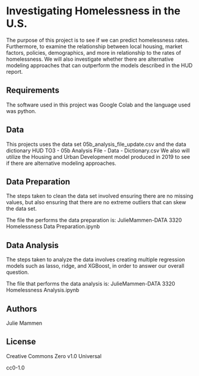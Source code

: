 # Investigating Homelessness in the U.S.

The purpose of this project is to see if we can predict homelessness rates. Furthermore, to examine the relationship between local housing, market factors, policies, demographics, and more in relationship to the rates of homelessness. We will also investigate whether there are alternative modeling approaches that can outperform the models described in the HUD report.  

## Requirements
The software used in this project was Google Colab and the language used was python.

## Data
This projects uses the data set 
  05b_analysis_file_update.csv
  and the data dictionary 
  HUD TO3 - 05b Analysis File - Data - Dictionary.csv
 We also will utilize the Housing and Urban Development model produced in 2019 to see if there are alternative modeling approaches.

## Data Preparation

The steps taken to clean the data set involved ensuring there are no missing values, but also ensuring that there are no extreme outliers that can skew the data set.

The file the performs the data preparation is:
  JulieMammen-DATA 3320 Homelessness Data Preparation.ipynb

## Data Analysis
The steps taken to analyze the data involves creating multiple regression models such as lasso, ridge, and XGBoost, in order to answer our overall question. 

The file that performs the data analysis is:
  JulieMammen-DATA 3320 Homelessness Analysis.ipynb
  
 ## Authors
 Julie Mammen

## License
 Creative Commons Zero v1.0 Universal
 
 cc0-1.0
